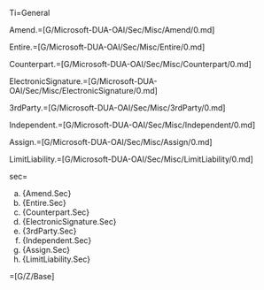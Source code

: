 Ti=General

Amend.=[G/Microsoft-DUA-OAI/Sec/Misc/Amend/0.md]

Entire.=[G/Microsoft-DUA-OAI/Sec/Misc/Entire/0.md]

Counterpart.=[G/Microsoft-DUA-OAI/Sec/Misc/Counterpart/0.md]

ElectronicSignature.=[G/Microsoft-DUA-OAI/Sec/Misc/ElectronicSignature/0.md]

3rdParty.=[G/Microsoft-DUA-OAI/Sec/Misc/3rdParty/0.md]

Independent.=[G/Microsoft-DUA-OAI/Sec/Misc/Independent/0.md]

Assign.=[G/Microsoft-DUA-OAI/Sec/Misc/Assign/0.md]

LimitLiability.=[G/Microsoft-DUA-OAI/Sec/Misc/LimitLiability/0.md]

sec=<ol type="a"><li>{Amend.Sec}</li><li>{Entire.Sec}</li><li>{Counterpart.Sec}</li><li>{ElectronicSignature.Sec}</li><li>{3rdParty.Sec}</li><li>{Independent.Sec}</li><li>{Assign.Sec}</li><li>{LimitLiability.Sec}</li></ol>

=[G/Z/Base]


